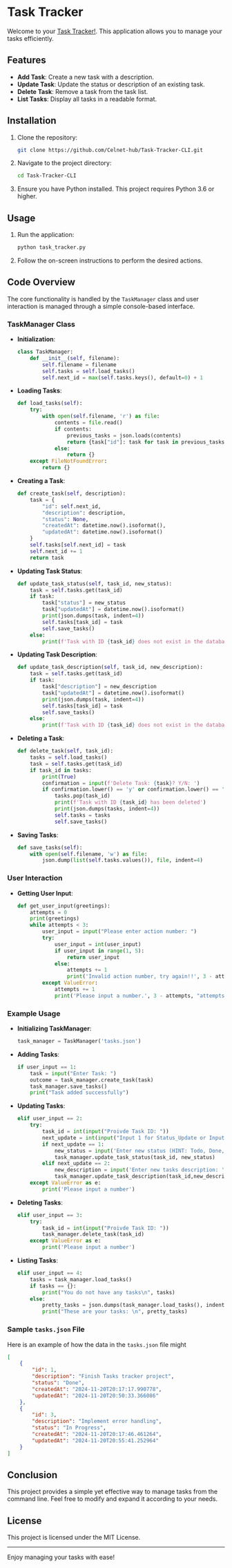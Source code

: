 # Task Tracker

Welcome to your [Task Tracker!](https://github.com/Celnet-hub/Task-Tracker-CLI). This application allows you to manage your tasks efficiently.

## Features

- **Add Task**: Create a new task with a description.
- **Update Task**: Update the status or description of an existing task.
- **Delete Task**: Remove a task from the task list.
- **List Tasks**: Display all tasks in a readable format.

## Installation

1. Clone the repository:
    ```sh
    git clone https://github.com/Celnet-hub/Task-Tracker-CLI.git
    ```
2. Navigate to the project directory:
    ```sh
    cd Task-Tracker-CLI
    ```
3. Ensure you have Python installed. This project requires Python 3.6 or higher.

## Usage

1. Run the application:
    ```sh
    python task_tracker.py
    ```

2. Follow the on-screen instructions to perform the desired actions.

## Code Overview

The core functionality is handled by the `TaskManager` class and user interaction is managed through a simple console-based interface.

### TaskManager Class

- **Initialization**:
    ```python
    class TaskManager:
        def __init__(self, filename):
            self.filename = filename
            self.tasks = self.load_tasks()
            self.next_id = max(self.tasks.keys(), default=0) + 1
    ```

- **Loading Tasks**:
    ```python
    def load_tasks(self):
        try:
            with open(self.filename, 'r') as file:
                contents = file.read()
                if contents:
                    previous_tasks = json.loads(contents)
                    return {task["id"]: task for task in previous_tasks}
                else:
                    return {}
        except FileNotFoundError:
            return {}
    ```

- **Creating a Task**:
    ```python
    def create_task(self, description):
        task = {
            "id": self.next_id,
            "description": description,
            "status": None,
            "createdAt": datetime.now().isoformat(),
            "updatedAt": datetime.now().isoformat()
        }
        self.tasks[self.next_id] = task
        self.next_id += 1
        return task
    ```

- **Updating Task Status**:
    ```python
    def update_task_status(self, task_id, new_status):
        task = self.tasks.get(task_id)
        if task:
            task["status"] = new_status
            task["updatedAt"] = datetime.now().isoformat()
            print(json.dumps(task, indent=4))
            self.tasks[task_id] = task
            self.save_tasks()
        else:
            print(f'Task with ID {task_id} does not exist in the database')
    ```

- **Updating Task Description**:
    ```python
    def update_task_description(self, task_id, new_description):
        task = self.tasks.get(task_id)
        if task:
            task["description"] = new_description
            task["updatedAt"] = datetime.now().isoformat()
            print(json.dumps(task, indent=4))
            self.tasks[task_id] = task
            self.save_tasks()
        else:
            print(f'Task with ID {task_id} does not exist in the database')
    ```

- **Deleting a Task**:
    ```python
    def delete_task(self, task_id):
        tasks = self.load_tasks()
        task = self.tasks.get(task_id)
        if task_id in tasks:
            print(True)
            confirmation = input(f'Delete Task: {task}? Y/N: ')
            if confirmation.lower() == 'y' or confirmation.lower() == 'yes': 
                tasks.pop(task_id)
                print(f'Task with ID {task_id} has been deleted')
                print(json.dumps(tasks, indent=4))
                self.tasks = tasks
                self.save_tasks()
    ```

- **Saving Tasks**:
    ```python
    def save_tasks(self):
        with open(self.filename, 'w') as file:
            json.dump(list(self.tasks.values()), file, indent=4)
    ```

### User Interaction

- **Getting User Input**:
    ```python
    def get_user_input(greetings):
        attempts = 0
        print(greetings)
        while attempts < 3:
            user_input = input("Please enter action number: ")
            try:
                user_input = int(user_input)
                if user_input in range(1, 5):
                    return user_input
                else:
                    attempts += 1
                    print('Invalid action number, try again!!', 3 - attempts, "attempts left")
            except ValueError:
                attempts += 1
                print('Please input a number.', 3 - attempts, "attempts left")
    ```

### Example Usage

- **Initializing TaskManager**:
    ```python
    task_manager = TaskManager('tasks.json')
    ```

- **Adding Tasks**:
    ```python
    if user_input == 1: 
        task = input("Enter Task: ")
        outcome = task_manager.create_task(task)
        task_manager.save_tasks()
        print("Task added successfully")
    ```

- **Updating Tasks**:
    ```python
    elif user_input == 2:
        try:
            task_id = int(input("Proivde Task ID: "))
            next_update = int(input("Input 1 for Status_Update or Input 2 for Task_Description update: "))
            if next_update == 1:
                new_status = input('Enter new status (HINT: Todo, Done, In Progress): ')
                task_manager.update_task_status(task_id, new_status)
            elif next_update == 2:
                new_description = input('Enter new tasks description: ')
                task_manager.update_task_description(task_id,new_description)
        except ValueError as e:
            print('Please input a number')
    ```

- **Deleting Tasks**:
    ```python
    elif user_input == 3:
        try:
            task_id = int(input("Proivde Task ID: "))
            task_manager.delete_task(task_id)
        except ValueError as e:
            print('Please input a number')
    ```

- **Listing Tasks**:
    ```python
    elif user_input == 4:
        tasks = task_manager.load_tasks()
        if tasks == {}:
            print("You do not have any tasks\n", tasks)
        else:
            pretty_tasks = json.dumps(task_manager.load_tasks(), indent=4)
            print("These are your tasks: \n", pretty_tasks)
    ```

### Sample `tasks.json` File

Here is an example of how the data in the `tasks.json` file might

```json
[
    {
        "id": 1,
        "description": "Finish Tasks tracker project",
        "status": "Done",
        "createdAt": "2024-11-20T20:17:17.990778",
        "updatedAt": "2024-11-20T20:50:33.366086"
    },
    {
        "id": 3,
        "description": "Implement error handling",
        "status": "In Progress",
        "createdAt": "2024-11-20T20:17:46.461264",
        "updatedAt": "2024-11-20T20:55:41.252964"
    }
]

```

## Conclusion

This project provides a simple yet effective way to manage tasks from the command line. Feel free to modify and expand it according to your needs.

## License

This project is licensed under the MIT License.

---

Enjoy managing your tasks with ease!
